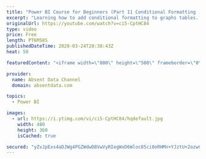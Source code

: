 ```yaml
---
title: "Power BI Course for Beginners (Part 11 Conditional Formatting )"
excerpt: "Learning how to add conditional formatting to graphs tables. Utilize colors and icons to deliver quick insights"
originalUrl: https://youtube.com/watch?v=ci5-CptHC84
type: video
price: Free
length: PT6M58S
publishedDateTime: 2020-03-24T20:38:43Z
heat: 50

featuredContent: "<iframe width=\"800\" height=\"500\" frameborder=\"0\" src=\"https://www.youtube.com/embed/ci5-CptHC84\" allow=\"accelerometer; autoplay; encrypted-media; gyroscope; picture-in-picture\" allowfullscreen></iframe>"

provider:
  name: Absent Data Channel
  domain: absentdata.com

topics:
  - Power BI

images:
  - url: https://i.ytimg.com/vi/ci5-CptHC84/hqdefault.jpg
    width: 480
    height: 360
    isCached: true

secured: "yZvJpExs4aDJWg4PGZWdwD8VwVyRIegWxD6Wloc85ci0oRHMn+YJztU+2ozwC9yhLB6PJnygzddncUWQS0FbFVccaRwXT1ZHkPnbzA41jwWV3+Mj3aDUSGMKGIwwa4Co/CC54gcAWr0mR4PH5QDVyb7mW82Bsa230nG/zLfztSIuVgv/ZAdLwiojY4pX6zRJIYMbInwu2jLkdOq2di870puXgliSV3VpLaV0t/cElZbjFOBRsHX07ajCQT1aR5d62V5XN92H0v9PAeylQpfMlzyMjZJv3izdzCqF/2YxEHG5lU8389T/OoBt3651SD/bsV6NQz0Fj8C7dgv1dJiMQHDNw8R3XEYtnXc6kvdxqo4PVXrujUE/qG6TXVBTfL3xCysxI2AfbDaIEYufBTdrgIpRT642cQ54uFsQdc7/lXc=;uP80i7TmrcP8LB0mY695wA=="
---
```


